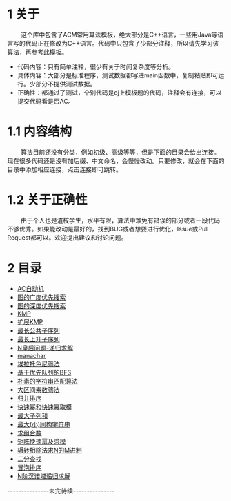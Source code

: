 # 1 关于

&#160; &#160; &#160; &#160; 这个库中包含了ACM常用算法模板，绝大部分是C++语言，一些用Java等语言写的代码正在修改为C++语言。代码中只包含了少部分注释，所以请先学习该算法，再参考此模板。

* 代码内容：只有简单注释，很少有关于时间复杂度等分析。
* 具体内容：大部分是标准程序，测试数据都写进main函数中，复制粘贴即可运行。少部分不提供测试数据。
* 正确性：都通过了测试，个别代码是oj上模板题的代码，注释会有连接，可以提交代码看是否AC。

# 1.1 内容结构

&#160; &#160; &#160; &#160; 算法目前还没有分类，例如初级、高级等等，但是下面的目录会给出连接。现在很多代码还是没有加后缀、中文命名，会慢慢改动。只要修改，就会在下面的目录中添加相应连接，点击连接即可跳转。

# 1.2 关于正确性
&#160; &#160; &#160; &#160; 由于个人也是渣校学生，水平有限，算法中难免有错误的部分或者一段代码不够优秀。如果能改动是最好的，找到BUG或者想要进行优化，Issue或Pull Request都可以。欢迎提出建议和讨论问题。

# 2 目录

* [AC自动机](https://github.com/iwts/Algorithm/blob/master/Aho-Corasick-automaton.cpp)
* [图的广度优先搜索](https://github.com/iwts/Algorithm/blob/master/BFS.cpp)
* [图的深度优先搜索](https://github.com/iwts/Algorithm/blob/master/DFS.cpp)
* [KMP](https://github.com/iwts/Algorithm/blob/master/KMP.cpp)
* [扩展KMP](https://github.com/iwts/Algorithm/blob/master/EX-KMP.cpp)
* [最长公共子序列](https://github.com/iwts/Algorithm/blob/master/LCS.cpp)
* [最长上升子序列](https://github.com/iwts/Algorithm/blob/master/LIS.cpp)
* [N皇后问题-递归求解](https://github.com/iwts/Algorithm/blob/master/N-queens.cpp)
* [manachar](https://github.com/iwts/Algorithm/blob/master/manachar.cpp)
* [埃拉托色尼筛法](https://github.com/iwts/Algorithm/blob/master/eratosthenes.cpp)
* [基于优先队列的BFS](https://github.com/iwts/Algorithm/blob/master/BFS-with-priority_queue.cpp)
* [朴素的字符串匹配算法](https://github.com/iwts/Algorithm/blob/master/simple-string-matching.cpp)
* [大区间素数筛法](https://github.com/iwts/Algorithm/blob/master/interval-primes-screening.cpp)
* [归并排序](https://github.com/iwts/Algorithm/blob/master/merge-sort.cpp)
* [快速幂和快速幂取模](https://github.com/iwts/Algorithm/blob/master/fast-power-and-fast-power-sum.cpp)
* [最大子列和](https://github.com/iwts/Algorithm/blob/master/the-largest-sub-column.cpp)
* [最大(小)同构字符串](https://github.com/iwts/Algorithm/blob/master/minimal(large)-loop-isomorphism-string.cpp)
* [求组合数](https://github.com/iwts/Algorithm/blob/master/combination.cpp)
* [矩阵快速幂及求模](https://github.com/iwts/Algorithm/blob/master/matrix-power-and-mod.cpp)
* [辗转相除法求N的M进制](https://github.com/iwts/Algorithm/blob/master/N-ary-to-M-ary-by-diversion.cpp)
* [二分查找](https://github.com/iwts/Algorithm/blob/master/binary-search.cpp)
* [冒泡排序](https://github.com/iwts/Algorithm/blob/master/bubble_sort.cpp)
* [N阶汉诺塔递归求解](https://github.com/iwts/Algorithm/blob/master/hanoi.c)

---------------未完待续---------------
